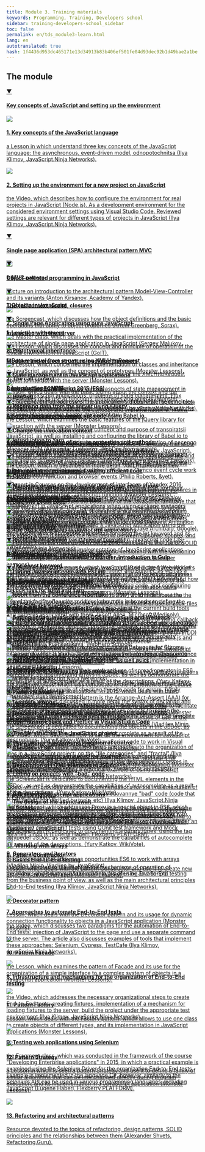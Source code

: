 ```yaml
---
title: Module 3. Training materials
keywords: Programming, Training, Developers school
sidebar: training-developers-school_sidebar
toc: false
permalink: en/tds_module3-learn.html
lang: en
autotranslated: true
hash: 1f4436d953dc465171e13d34913b83b406ef501fe04d93dec92b1d49bae2a1be
---
```


## The module

<div class="panel-group">
<div class="panel panel-default">
<div class="panel-heading">
<a class="pull-right spoiler-push" data-toggle="collapse" href="#collapse0">&#9660;</a>
<h4 class="panel-title">
<a data-toggle="collapse" href="#collapse0">
Key concepts of JavaScript and setting up the environment</a>
</h4>
</div>
<div id="collapse0" class="panel-collapse collapse in">
<div class="panel-body">
<div class="row items">
<div class="col-sm-6 col-md-4 portfolio-item">
<a href="{{ 'https://www.youtube.com/watch?v=IJQVLg4heLA' | relative_url }}" class="portfolio-link" target="_blank">
<div class="img-wrapper">
<img src="{{ "/images/pages/trainings/developers-school/module3/javascript-key-concepts.jpg" | relative_url}}" class="products-img">
</div>
<h4><span class="item-head">1. Key concepts of the JavaScript language</span></h4>
<p>a Lesson in which understand three key concepts of the JavaScript language: the asynchronous, event-driven model, odnopotochnitsa (Ilya Klimov, JavaScript.Ninja Networks).</p>
</a>
</div>
<div class="col-sm-6 col-md-4 portfolio-item">
<a href="{{ 'https://www.youtube.com/watch?v=RW5JjiFg2uw' | relative_url }}" class="portfolio-link" target="_blank">
<div class="img-wrapper">
<img src="{{ "/images/pages/trainings/developers-school/module3/development-environment-setup.jpg" | relative_url}}" class="products-img">
</div>
<h4><span class="item-head">2. Setting up the environment for a new project on JavaScript</span></h4>
<p>the Video, which describes how to configure the environment for real projects in JavaScript (Node.js). As a development environment for the considered environment settings using Visual Studio Code. Reviewed settings are relevant for different types of projects in JavaScript (Ilya Klimov, JavaScript.Ninja Networks).</p>
</a>
</div>
</div>
</div>
</div>
</div>
</div>

<div class="panel-group">
<div class="panel panel-default">
<div class="panel-heading">
<a class="pull-right spoiler-push-collapsed" data-toggle="collapse" href="#collapse1" aria-expanded="false">&#9660;</a>
<h4 class="panel-title">
<a data-toggle="collapse" href="#collapse1">
Single page application (SPA) architectural pattern MVC</a>
</h4>
</div>
<div id="collapse1" class="panel-collapse collapse" aria-expanded="false" style="height: 0px;">
<div class="panel-body">
<div class="row items">
<div class="col-sm-6 col-md-4 portfolio-item">
<a href="{{ 'https://www.youtube.com/watch?v=0atzyTy64g4' | relative_url }}" class="portfolio-link" target="_blank">
<div class="img-wrapper">
<img src="{{ "/images/pages/trainings/developers-school/module3/mvc.jpg" | relative_url}}" class="products-img">
</div>
<h4><span class="item-head">1. MVC pattern</span></h4>
<p>Lecture on introduction to the architectural pattern Model-View-Controller and its variants (Anton Kirsanov, Academy of Yandex).</p>
</a>
</div>
<div class="col-sm-6 col-md-4 portfolio-item">
<a href="{{ 'https://www.youtube.com/watch?v=cz4rMkmj4kQ' | relative_url }}" class="portfolio-link" target="_blank">
<div class="img-wrapper">
<img src="{{ "/images/pages/trainings/developers-school/module3/spa-javascript.jpg" | relative_url}}" class="products-img">
</div>
<h4><span class="item-head">2. Single Page Application using pure JavaScript</span></h4>
<p>the Master class, which deals with the practical implementation of the architecture of single page application in JavaScript (Sergey Malukov, Avito).</p>
</a>
</div>
<div class="col-sm-6 col-md-4 portfolio-item">
<a href="{{ 'https://www.youtube.com/playlist?list=PLvTBThJr861wYlwBaaMy3tZUWpUvtJ9xE' | relative_url }}" class="portfolio-link" target="_blank">
<div class="img-wrapper">
<img src="{{ "/images/pages/trainings/developers-school/module3/state-in-javascript-applications.jpg" | relative_url}}" class="products-img">
</div>
<h4><span class="item-head">3. State management in JavaScript applications</span></h4>
<p>a Series of videos that discuss various aspects of state management in modern JavaScript applications: problems of state management, Flux architecture, the correct use of the application's global state, specific tools for state management and so forth (Ilya Klimov, JavaScript.Ninja Networks).</p>
</a>
</div>
</div>
</div>
</div>
</div>
</div>

<div class="panel-group">
<div class="panel panel-default">
<div class="panel-heading">
<a class="pull-right spoiler-push-collapsed" data-toggle="collapse" href="#collapse2" aria-expanded="false">&#9660;</a>
<h4 class="panel-title">
<a data-toggle="collapse" href="#collapse2">
Object-oriented programming in JavaScript</a>
</h4>
</div>
<div id="collapse2" class="panel-collapse collapse" aria-expanded="false" style="height: 0px;">
<div class="panel-body">
<div class="row items">
<div class="col-sm-6 col-md-4 portfolio-item">
<a href="{{ 'https://www.youtube.com/watch?v=J1aIrZFnGig' | relative_url }}" class="portfolio-link" target="_blank">
<div class="img-wrapper">
<img src="{{ "/images/pages/trainings/developers-school/module3/objects-in-javascript.jpg" | relative_url}}" class="products-img">
</div>
<h4><span class="item-head">1. Objects in JavaScript</span></h4>
<p>the Screencast, which discusses how the object definitions and the basic operations that apply to object properties (Artem Greenberg, Sorax).</p>
</a>
</div>
<div class="col-sm-6 col-md-4 portfolio-item">
<a href="{{ 'https://monsterlessons.com/project/lessons/prototipnoie-nasliedovaniie-v-javascript' | relative_url }}" class="portfolio-link" target="_blank">
<div class="img-wrapper">
<img src="{{ "/images/pages/trainings/developers-school/module3/prototype-inheritance.jpg" | relative_url}}" class="products-img">
</div>
<h4><span class="item-head">2. Prototypical inheritance</span></h4>
<p>the Lesson, which concerned the implementation of classes and inheritance in JavaScript, as well as the concept of prototypes (Monster Lessons).</p>
</a>
</div>
<div class="col-sm-6 col-md-4 portfolio-item">
<a href="{{ 'https://monsterlessons.com/project/lessons/primiesi-v-javascript-funktsiia-extend' | relative_url }}" class="portfolio-link" target="_blank">
<div class="img-wrapper">
<img src="{{ "/images/pages/trainings/developers-school/module3/mixins.jpg" | relative_url}}" class="products-img">
</div>
<h4><span class="item-head">3. Hagfish</span></h4>
<p>this Lesson, which addresses the concept and implementation of mixins (mixins) JavaScript (Monster Lessons).</p>
</a>
</div>
</div>
<div class="row items">
<div class="col-sm-6 col-md-4 portfolio-item">
<a href="{{ 'https://monsterlessons.com/project/lessons/module-pattiern-v-javascript' | relative_url }}" class="portfolio-link" target="_blank">
<div class="img-wrapper">
<img src="{{ "/images/pages/trainings/developers-school/module3/private-members.jpg" | relative_url}}" class="products-img">
</div>
<h4><span class="item-head">4. The implementation of private properties and methods</span></h4>
<p>the Lesson, which concerned the implementation of private properties and methods in JavaScript using design pattern "Module" (Monster Lessons).</p>
</a>
</div>
<div class="col-sm-6 col-md-4 portfolio-item">
<a href="{{ 'https://www.youtube.com/watch?v=cS6nTVNzOPw' | relative_url }}" class="portfolio-link" target="_blank">
<div class="img-wrapper">
<img src="{{ "/images/pages/trainings/developers-school/module3/descriptors-getters-setters.jpg" | relative_url}}" class="products-img">
</div>
<h4><span class="item-head">5. Descriptors, getters and setters properties</span></h4>
<p>the Lesson, which discusses the possibility of the JavaScript language that allow you to perform a "thin" behaviors properties: the ability to modify, delete, control the visibility in a loop and assign the property functions to get and set znaczny (Vladilen Minin, Vladilen by JavaScript).</p>
</a>
</div>
</div>
</div>
</div>
</div>
</div>

<div class="panel-group">
<div class="panel panel-default">
<div class="panel-heading">
<a class="pull-right spoiler-push-collapsed" data-toggle="collapse" href="#collapse3" aria-expanded="false">&#9660;</a>
<h4 class="panel-title">
<a data-toggle="collapse" href="#collapse3">
The call context, scope, closures</a>
</h4>
</div>
<div id="collapse3" class="panel-collapse collapse" aria-expanded="false" style="height: 0px;">
<div class="panel-body">
<div class="row items">
<div class="col-sm-6 col-md-4 portfolio-item">
<a href="{{ 'https://www.youtube.com/watch?v=GkmoRy0Kv14' | relative_url }}" class="portfolio-link" target="_blank">
<div class="img-wrapper">
<img src="{{ "/images/pages/trainings/developers-school/module3/lexical-environment.jpg" | relative_url}}" class="products-img">
</div>
<h4><span class="item-head">1. Lexical environment</span></h4>
<p>the Lesson, which discusses the concept and principle of operation of the lexical environment in JavaScript (GoIT).</p>
</a>
</div>
<div class="col-sm-6 col-md-4 portfolio-item">
<a href="{{ 'https://monsterlessons.com/project/lessons/this-v-javascript' | relative_url }}" class="portfolio-link" target="_blank">
<div class="img-wrapper">
<img src="{{ "/images/pages/trainings/developers-school/module3/this-context.jpg" | relative_url}}" class="products-img">
</div>
<h4><span class="item-head">2. The call context</span></h4>
<p>Lesson, which deals with the basic sitting about the context and the specificities of its use in functions, prototypes and objects (Monster Lessons).</p>
</a>
</div>
<div class="col-sm-6 col-md-4 portfolio-item">
<a href="{{ 'https://www.youtube.com/watch?v=UGapN-hrekw' | relative_url }}" class="portfolio-link" target="_blank">
<div class="img-wrapper">
<img src="{{ "/images/pages/trainings/developers-school/module3/changing-context.jpg" | relative_url}}" class="products-img">
</div>
<h4><span class="item-head">3. Change the invocation context</span></h4>
<p>a Lesson in more detail the functions of the JavaScript language that allow you to change the calling context (Vladilen Minin, Vladilen by JavaScript).</p>
</a>
</div>
</div>
<div class="row items">
<div class="col-sm-6 col-md-4 portfolio-item">
<a href="{{ 'https://monsterlessons.com/project/lessons/zamykaniya-v-javascript' | relative_url }}" class="portfolio-link" target="_blank">
<div class="img-wrapper">
<img src="{{ "/images/pages/trainings/developers-school/module3/closures.jpg" | relative_url}}" class="products-img">
</div>
<h4><span class="item-head">4. Circuit</span></h4>
<p>the Lesson, which discusses the concept and the mechanism of closures in JavaScript (Monster Lessons).</p>
</a>
</div>
<div class="col-sm-6 col-md-4 portfolio-item">
<a href="{{ 'https://www.youtube.com/watch?v=QsWnRj_EXMg' | relative_url }}" class="portfolio-link" target="_blank">
<div class="img-wrapper">
<img src="{{ "/images/pages/trainings/developers-school/module3/closures-and-scopes.jpg" | relative_url}}" class="products-img">
</div>
<h4><span class="item-head">5. Circuit and scope</span></h4>
<p>the Video, which discusses the relationship between closures, scopes, and data transmission by value and by reference in JavaScript (Ilya Klimov, JavaScript.Ninja Networks).</p>
</a>
</div>
</div>
</div>
</div>
</div>
</div>

<div class="panel-group">
<div class="panel panel-default">
<div class="panel-heading">
<a class="pull-right spoiler-push-collapsed" data-toggle="collapse" href="#collapse4" aria-expanded="false">&#9660;</a>
<h4 class="panel-title">
<a data-toggle="collapse" href="#collapse4">
Interaction with the server</a>
</h4>
</div>
<div id="collapse4" class="panel-collapse collapse" aria-expanded="false" style="height: 0px;">
<div class="panel-body">
<div class="row items">
<div class="col-sm-6 col-md-4 portfolio-item">
<a href="{{ 'https://monsterlessons.com/project/lessons/poluchaem-dannye-v-javascript-s-pomoshyu-xmlhttprequest' | relative_url }}" class="portfolio-link" target="_blank">
<div class="img-wrapper">
<img src="{{ "/images/pages/trainings/developers-school/module3/xml-http-request.jpg" | relative_url}}" class="products-img">
</div>
<h4><span class="item-head">1. Data retrieval from server using XMLHttpRequest</span></h4>
<p>the Lesson, which examines the basic features of the XMLHttpRequest object to interact with the server (Monster Lessons).</p>
</a>
</div>
<div class="col-sm-6 col-md-4 portfolio-item">
<a href="{{ 'https://monsterlessons.com/project/lessons/poluchenie-dannyh-ot-servera-v-jquery' | relative_url }}" class="portfolio-link" target="_blank">
<div class="img-wrapper">
<img src="{{ "/images/pages/trainings/developers-school/module3/jquery-ajax.jpg" | relative_url}}" class="products-img">
</div>
<h4><span class="item-head">2. Receiving data from the server using jQuery</span></h4>
<p>the Lesson, which examines the basic features of the jQuery library for interaction with the server (Monster Lessons).</p>
</a>
</div>
<div class="col-sm-6 col-md-4 portfolio-item">
<a href="{{ 'https://monsterlessons.com/project/lessons/poluchenie-dannyh-ot-servera-s-pomoshyu-fetch' | relative_url }}" class="portfolio-link" target="_blank">
<div class="img-wrapper">
<img src="{{ "/images/pages/trainings/developers-school/module3/fetch.jpg" | relative_url}}" class="products-img">
</div>
<h4><span class="item-head">3. Receiving data from the server using the method fetch</span></h4>
<p>the Lesson, which is described in more detail "XMLHttpRequest new generation" fetch (Monster Lessons).</p>
</a>
</div>
</div>
<div class="row items">
<div class="col-sm-6 col-md-4 portfolio-item">
<a href="{{ 'https://www.youtube.com/watch?v=QBv4EbpA1LA' | relative_url }}" class="portfolio-link" target="_blank">
<div class="img-wrapper">
<img src="{{ "/images/pages/trainings/developers-school/module3/crossdomain-requests.jpg" | relative_url}}" class="products-img">
</div>
<h4><span class="item-head">4. Crossdomain requests</span></h4>
<p>a Lesson in which the principles of creating and executing crossdomain queries, as well as mechanisms such as CORS, SDOP and others (Ilya Klimov, JavaScript.Ninja Networks).</p>
</a>
</div>
</div>
</div>
</div>
</div>
</div>

<div class="panel-group">
<div class="panel panel-default">
<div class="panel-heading">
<a class="pull-right spoiler-push-collapsed" data-toggle="collapse" href="#collapse5" aria-expanded="false">&#9660;</a>
<h4 class="panel-title">
<a data-toggle="collapse" href="#collapse5">
Modules and project structure, package managers</a>
</h4>
</div>
<div id="collapse5" class="panel-collapse collapse" aria-expanded="false" style="height: 0px;">
<div class="panel-body">
<div class="row items">
<div class="col-sm-6 col-md-4 portfolio-item">
<a href="{{ 'https://www.youtube.com/watch?v=fhwtUW9dXrA' | relative_url }}" class="portfolio-link" target="_blank">
<div class="img-wrapper">
<img src="{{ "/images/pages/trainings/developers-school/module3/npm.jpg" | relative_url}}" class="products-img">
</div>
<h4><span class="item-head">1. Introduction to NPM</span></h4>
<p>the Screencast that addresses the appointment of the NPM, the principles of operation and basic commands that you can use when working with the package Manager (Ilya Kantor JavaScript.ru).</p>
</a>
</div>
<div class="col-sm-6 col-md-4 portfolio-item">
<a href="{{ 'https://monsterlessons.com/project/lessons/yarn-paketnyj-menedzher-ot-facebook' | relative_url }}" class="portfolio-link" target="_blank">
<div class="img-wrapper">
<img src="{{ "/images/pages/trainings/developers-school/module3/yarn.jpg" | relative_url}}" class="products-img">
</div>
<h4><span class="item-head">2. Introduction to Yarn</span></h4>
<p>the Lesson, which examines the basic features of the package Manager Yarn and its difference from penegra of NPM packages (Monster Lessons).</p>
</a>
</div>
<div class="col-sm-6 col-md-4 portfolio-item">
<a href="{{ 'https://monsterlessons.com/project/lessons/zachem-nuzhen-packagejson' | relative_url }}" class="portfolio-link" target="_blank">
<div class="img-wrapper">
<img src="{{ "/images/pages/trainings/developers-school/module3/npm-dependencies.jpg" | relative_url}}" class="products-img">
</div>
<h4><span class="item-head">3. Managing dependencies in your JavaScript applications</span></h4>
<p>a Lesson in which more again deals with the principle of dependency management in JavaScript applications when using package managers NPM or Yarn (Monster Lessons).</p>
</a>
</div>
</div>
<div class="row items">
<div class="col-sm-6 col-md-4 portfolio-item">
<a href="{{ 'https://monsterlessons.com/project/lessons/razbiraemsya-s-versiyami-paketov-v-node' | relative_url }}" class="portfolio-link" target="_blank">
<div class="img-wrapper">
<img src="{{ "/images/pages/trainings/developers-school/module3/semver.jpg" | relative_url}}" class="products-img">
</div>
<h4><span class="item-head">4. Semantic versioning</span></h4>
<p>a Lesson in which the principles of semantic versioning with the versioning of libraries and programs in the context of npm packages (Monster Lessons).</p>
</a>
</div>
<div class="col-sm-6 col-md-4 portfolio-item">
<a href="{{ 'https://monsterlessons.com/project/lessons/razbiraemsya-s-lock-fajlami-v-npm' | relative_url }}" class="portfolio-link" target="_blank">
<div class="img-wrapper">
<img src="{{ "/images/pages/trainings/developers-school/module3/lock-files.jpg" | relative_url}}" class="products-img">
</div>
<h4><span class="item-head">5. Lock files for NPM and Yarn</span></h4>
<p>this Lesson, which addresses the purpose and principle of use of Lock-files in batch managers NPM and Yarn (Monster Lessons).</p>
</a>
</div>
<div class="col-sm-6 col-md-4 portfolio-item">
<a href="{{ 'https://www.youtube.com/watch?v=FdrA7DP5Ojs' | relative_url }}" class="portfolio-link" target="_blank">
<div class="img-wrapper">
<img src="{{ "/images/pages/trainings/developers-school/module3/javascript-modules.jpg" | relative_url}}" class="products-img">
</div>
<h4><span class="item-head">6. Modules in JavaScript</span></h4>
<p>the Video, which focuses on the development of modularity in JavaScript template Module, and formats AMD, CommonJS, UMD, ES6-module (Ekaterina Nazarova, .the getInstance).</p>
</a>
</div>
</div>
<div class="row items">
<div class="col-sm-6 col-md-4 portfolio-item">
<a href="{{ 'https://monsterlessons.com/project/lessons/es6-moduli' | relative_url }}" class="portfolio-link" target="_blank">
<div class="img-wrapper">
<img src="{{ "/images/pages/trainings/developers-school/module3/es6-modules.jpg" | relative_url}}" class="products-img">
</div>
<h4><span class="item-head">7. ES6-module</span></h4>
<p>the Lesson, which is discussed in more detail the syntax of declaring and using ES6 modules (Monster Lessons).</p>
</a>
</div>
<div class="col-sm-6 col-md-4 portfolio-item">
<a href="{{ 'https://www.youtube.com/watch?v=Sp8V-5k2ZaM' | relative_url }}" class="portfolio-link" target="_blank">
<div class="img-wrapper">
<img src="{{ "/images/pages/trainings/developers-school/module3/javascript-projects-structure.jpg" | relative_url}}" class="products-img">
</div>
<h4><span class="item-head">8. The file structure in a JavaScript project</span></h4>
<p>this Lesson, which addresses two basic approaches to the organization of files in a JavaScript project: on the "file categories" and "fractal" (Ilya Klimov, JavaScript.Ninja Networks).</p>
</a>
</div>
</div>
</div>
</div>
</div>
</div>

<div class="panel-group">
<div class="panel panel-default">
<div class="panel-heading">
<a class="pull-right spoiler-push-collapsed" data-toggle="collapse" href="#collapse6" aria-expanded="false">&#9660;</a>
<h4 class="panel-title">
<a data-toggle="collapse" href="#collapse6">
Opportunities ECMAScript 2015 (ES6)</a>
</h4>
</div>
<div id="collapse6" class="panel-collapse collapse" aria-expanded="false" style="height: 0px;">
<div class="panel-body">
<div class="row items">
<div class="col-sm-6 col-md-4 portfolio-item">
<a href="{{ 'https://www.youtube.com/watch?v=SIYuqToiMLY' | relative_url }}" class="portfolio-link" target="_blank">
<div class="img-wrapper">
<img src="{{ "/images/pages/trainings/developers-school/module3/babel-io.jpg" | relative_url}}" class="products-img">
</div>
<h4><span class="item-head">1. Setting transpiratsii JavaScript code using Babel.io</span></h4>
<p>the Screencast that addresses the concept and purpose of transpiratsii JavaScript, as well as installing and configuring the library of Babel.io to work in the project. In addition, once the principles of operation of pacengo Manager NPM (Alexander Lushenko, WebDev from scratch).</p>
</a>
</div>
<div class="col-sm-6 col-md-4 portfolio-item">
<a href="{{ 'https://monsterlessons.com/project/lessons/es6-strelochnye-funkcii' | relative_url }}" class="portfolio-link" target="_blank">
<div class="img-wrapper">
<img src="{{ "/images/pages/trainings/developers-school/module3/arrow-functions.jpg" | relative_url}}" class="products-img">
</div>
<h4><span class="item-head">2. Arrow functions</span></h4>
<p>the Lesson, which examines the syntax arrow functions ES6, and their differences from "normal" JavaScript function (Monster Lessons).</p>
</a>
</div>
<div class="col-sm-6 col-md-4 portfolio-item">
<a href="{{ 'https://monsterlessons.com/project/lessons/es6-let' | relative_url }}" class="portfolio-link" target="_blank">
<div class="img-wrapper">
<img src="{{ "/images/pages/trainings/developers-school/module3/let.jpg" | relative_url}}" class="products-img">
</div>
<h4><span class="item-head">3. The let keyword</span></h4>
<p>this Lesson, which addresses the syntax for using the let keyword and its difference from a similar var (Monster Lessons).</p>
</a>
</div>
</div>
<div class="row items">
<div class="col-sm-6 col-md-4 portfolio-item">
<a href="{{ 'https://monsterlessons.com/project/lessons/es6-const' | relative_url }}" class="portfolio-link" target="_blank">
<div class="img-wrapper">
<img src="{{ "/images/pages/trainings/developers-school/module3/const.jpg" | relative_url}}" class="products-img">
</div>
<h4><span class="item-head">4. The const keyword</span></h4>
<p>the Lesson, which examines the syntax of using the const keyword and how it differs from the similar var (Monster Lessons).</p>
</a>
</div>
<div class="col-sm-6 col-md-4 portfolio-item">
<a href="{{ 'https://monsterlessons.com/project/lessons/es6-destrukturizaciya' | relative_url }}" class="portfolio-link" target="_blank">
<div class="img-wrapper">
<img src="{{ "/images/pages/trainings/developers-school/module3/destructuring.jpg" | relative_url}}" class="products-img">
</div>
<h4><span class="item-head">5. The destructurization</span></h4>
<p>the Lesson, which discusses the concept and syntax in ES6 deconstruction and its use to create more concise code (Monster Lessons).</p>
</a>
</div>
<div class="col-sm-6 col-md-4 portfolio-item">
<a href="{{ 'https://monsterlessons.com/project/lessons/es6-spread' | relative_url }}" class="portfolio-link" target="_blank">
<div class="img-wrapper">
<img src="{{ "/images/pages/trainings/developers-school/module3/spread-operator.jpg" | relative_url}}" class="products-img">
</div>
<h4><span class="item-head">6. The spread operator</span></h4>
<p>the Lesson, which examines the syntax and use of spread operator in ES6 (Monster Lessons).</p>
</a>
</div>
</div>
<div class="row items">
<div class="col-sm-6 col-md-4 portfolio-item">
<a href="{{ 'https://monsterlessons.com/project/lessons/es6-stroki' | relative_url }}" class="portfolio-link" target="_blank">
<div class="img-wrapper">
<img src="{{ "/images/pages/trainings/developers-school/module3/string-tempates.jpg" | relative_url}}" class="products-img">
</div>
<h4><span class="item-head">7. Template strings</span></h4>
<p>the Lesson, which examines the syntax and benefits of using ES6 template strings (Monster Lessons).</p>
</a>
</div>
<div class="col-sm-6 col-md-4 portfolio-item">
<a href="{{ 'https://www.youtube.com/watch?v=cS6nTVNzOPw' | relative_url }}" class="portfolio-link" target="_blank">
<div class="img-wrapper">
<img src="{{ "/images/pages/trainings/developers-school/module3/es6-classes.jpg" | relative_url}}" class="products-img">
</div>
<h4><span class="item-head">8. Classes in ES6</span></h4>
<p>the Screencast, which covers the syntax of the description of classes in ES6, and their capabilities (Vladilen Minin, Vladilen by JavaScript).</p>
</a>
</div>
<div class="col-sm-6 col-md-4 portfolio-item">
<a href="{{ 'https://www.youtube.com/watch?v=np08WdS9OXg' | relative_url }}" class="portfolio-link" target="_blank">
<div class="img-wrapper">
<img src="{{ "/images/pages/trainings/developers-school/module3/proxy.jpg" | relative_url}}" class="products-img">
</div>
<h4><span class="item-head">9. A Proxy object</span></h4>
<p>the Screencast, which addresses Proxy is a special object in ES6, which pozvolaet to intercept references to another object and, if necessary, to modify them (Vladilen Minin, Vladilen by JavaScript).</p>
</a>
</div>
</div>
<div class="row items">
<div class="col-sm-6 col-md-4 portfolio-item">
<a href="{{ 'https://www.youtube.com/watch?v=nEabP9CYCAQ' | relative_url }}" class="portfolio-link" target="_blank">
<div class="img-wrapper">
<img src="{{ "/images/pages/trainings/developers-school/module3/arrays-es6.jpg" | relative_url}}" class="products-img">
</div>
<h4><span class="item-head">10. Working with arrays</span></h4>
<p>the Screencast that addresses opportunities ES6 to work with arrays (Vladilen Minin, Vladilen by JavaScript).</p>
</a>
</div>
</div>
</div>
</div>
</div>
</div>

<div class="panel-group">
<div class="panel panel-default">
<div class="panel-heading">
<a class="pull-right spoiler-push-collapsed" data-toggle="collapse" href="#collapse7" aria-expanded="false">&#9660;</a>
<h4 class="panel-title">
<a data-toggle="collapse" href="#collapse7">
Asynchronous programming</a>
</h4>
</div>
<div id="collapse7" class="panel-collapse collapse" aria-expanded="false" style="height: 0px;">
<div class="panel-body">
<div class="row items">
<div class="col-sm-6 col-md-4 portfolio-item">
<a href="{{ 'https://www.youtube.com/watch?v=8cV4ZvHXQL4' | relative_url }}" class="portfolio-link" target="_blank">
<div class="img-wrapper">
<img src="{{ "/images/pages/trainings/developers-school/module3/event-loop-model.jpg" | relative_url}}" class="products-img">
</div>
<h4><span class="item-head">1. Model Event Loop</span></h4>
<p>the report of the conference JSConf EU 2014, which is considered the model of an event cycle: addresses concepts such as the call stack, the queue and the event loop and explains how to use Camco event cycle work the setTimeout function and browser events (Philip Roberts, &yet).</p>
</a>
</div>
<div class="col-sm-6 col-md-4 portfolio-item">
<a href="{{ 'https://www.youtube.com/watch?v=j4_9BZezSUA' | relative_url }}" class="portfolio-link" target="_blank">
<div class="img-wrapper">
<img src="{{ "/images/pages/trainings/developers-school/module3/diving-into-event-loop.jpg" | relative_url}}" class="products-img">
</div>
<h4><span class="item-head">2. Dive into Event Loop</span></h4>
<p>the report of the conference JSConf.Asia 2018, which rakryvaetsya the internal structure of event loop: queue the render loop (Request Animation Frame, Style Calculation, Layout, Paint), microtask (Jake Archibald, Google).</p>
</a>
</div>
<div class="col-sm-6 col-md-4 portfolio-item">
<a href="{{ 'https://www.youtube.com/watch?v=ctKmHO2yARY' | relative_url }}" class="portfolio-link" target="_blank">
<div class="img-wrapper">
<img src="{{ "/images/pages/trainings/developers-school/module3/web-workers.jpg" | relative_url}}" class="products-img">
</div>
<h4><span class="item-head">3. Web Workers</span></h4>
<p>the report of the conference fwdays JavaScript'18 dedicated Web Workers - HTML5 special API that allows you to create multithreaded applications with JavaScript (Sergey Melashich, Agilie).</p>
</a>
</div>
</div>
<div class="row items">
<div class="col-sm-6 col-md-4 portfolio-item">
<a href="{{ 'https://www.youtube.com/watch?v=Rs-yvEKIRiQ' | relative_url }}" class="portfolio-link" target="_blank">
<div class="img-wrapper">
<img src="{{ "/images/pages/trainings/developers-school/module3/callbacks.jpg" | relative_url}}" class="products-img">
</div>
<h4><span class="item-head">4. The Callback function</span></h4>
<p>the Screencast, which addresses the purpose and method of using callback functions in JavaScript, and the concept of Callback Hell and ways to solve this problem (Eugene Kalyuzhny, JSExpert).</p>
</a>
</div>
<div class="col-sm-6 col-md-4 portfolio-item">
<a href="{{ 'https://www.youtube.com/watch?v=SI-pcE-6f3M' | relative_url }}" class="portfolio-link" target="_blank">
<div class="img-wrapper">
<img src="{{ "/images/pages/trainings/developers-school/module3/callback-examples.jpg" | relative_url}}" class="products-img">
</div>
<h4><span class="item-head">5. Callback function on a practical example</span></h4>
<p>Screencast which describes a practical example of using Callback functions (Ilya Klimov, JavaScript.Ninja Networks).</p>
</a>
</div>
<div class="col-sm-6 col-md-4 portfolio-item">
<a href="{{ 'https://www.youtube.com/watch?v=1idOY3C1gYU' | relative_url }}" class="portfolio-link" target="_blank">
<div class="img-wrapper">
<img src="{{ "/images/pages/trainings/developers-school/module3/javascript-promises.jpg" | relative_url}}" class="products-img">
</div>
<h4><span class="item-head">6. JavaScript Promises</span></h4>
<p>the Screencast, which addresses the purpose and method of use of the Promise object, which appeared in the specification, ES6 (Vladilen Minin, Vladilen by JavaScript).</p>
</a>
</div>
</div>
<div class="row items">
<div class="col-sm-6 col-md-4 portfolio-item">
<a href="{{ 'https://www.youtube.com/watch?v=Wgzq6use59A' | relative_url }}" class="portfolio-link" target="_blank">
<div class="img-wrapper">
<img src="{{ "/images/pages/trainings/developers-school/module3/javascript-promises-example.jpg" | relative_url}}" class="products-img">
</div>
<h4><span class="item-head">7. JavaScript Promises in a practical example</span></h4>
<p>Screencast which describes a practical example of using JavaScript Promises (Ilya Klimov, JavaScript.Ninja Networks).</p>
</a>
</div>
<div class="col-sm-6 col-md-4 portfolio-item">
<a href="{{ 'https://www.youtube.com/watch?v=SHiUyM_fFME' | relative_url }}" class="portfolio-link" target="_blank">
<div class="img-wrapper">
<img src="{{ "/images/pages/trainings/developers-school/module3/async-await.jpg" | relative_url}}" class="products-img">
</div>
<h4><span class="item-head">8. The design of the async/await</span></h4>
<p>the Screencast, which considers the design of async/await in ES7 introduced to simplify working with JavaScript Promises (Vladilen Minin, Vladilen by JavaScript).</p>
</a>
</div>
<div class="col-sm-6 col-md-4 portfolio-item">
<a href="{{ 'https://www.youtube.com/watch?v=7wtbNNiOh30' | relative_url }}" class="portfolio-link" target="_blank">
<div class="img-wrapper">
<img src="{{ "/images/pages/trainings/developers-school/module3/generators-and-iterators.jpg" | relative_url}}" class="products-img">
</div>
<h4><span class="item-head">9. Generators and iterators</span></h4>
<p>the class devoted to the study of the mechanisms of operation of generators and iterators (Vladilen Minin, Vladilen by JavaScript).</p>
</a>
</div>
</div>
</div>
</div>
</div>
</div>

<div class="panel-group">
<div class="panel panel-default">
<div class="panel-heading">
<a class="pull-right spoiler-push-collapsed" data-toggle="collapse" href="#collapse8" aria-expanded="false">&#9660;</a>
<h4 class="panel-title">
<a data-toggle="collapse" href="#collapse8">
Architectural patterns (design patterns)</a>
</h4>
</div>
<div id="collapse8" class="panel-collapse collapse" aria-expanded="false" style="height: 0px;">
<div class="panel-body">
<div class="row items">
<div class="col-sm-6 col-md-4 portfolio-item">
<a href="{{ 'https://www.youtube.com/watch?v=A__0VgwlBR0' | relative_url }}" class="portfolio-link" target="_blank">
<div class="img-wrapper">
<img src="{{ "/images/pages/trainings/developers-school/module3/effective-code-principles.jpg" | relative_url}}" class="products-img">
</div>
<h4><span class="item-head">1. Principles and techniques of writing efficient code</span></h4>
<p>a Report in Courses on the development of interfaces of Yandex 2016, which rassmatrivajut SOLID principles and some design patterns for example, add functionality to an existing service (Alexander Zavyalov, Yandex).</p>
</a>
</div>
<div class="col-sm-6 col-md-4 portfolio-item">
<a href="{{ 'https://www.youtube.com/watch?v=wi3wPzReKZQ' | relative_url }}" class="portfolio-link" target="_blank">
<div class="img-wrapper">
<img src="{{ "/images/pages/trainings/developers-school/module3/solid-principles-in-javascript.jpg" | relative_url}}" class="products-img">
</div>
<h4><span class="item-head">2. The SOLID principles to JavaScript applications</span></h4>
<p>the Report from the meet up MoscowJS 2016 dedicated to the use of SOLID principles in the design and implementation of JavaScript applications (Alexey Okhrimenko, IPONWEB).</p>
</a>
</div>
<div class="col-sm-6 col-md-4 portfolio-item">
<a href="{{ 'https://www.youtube.com/watch?v=GjtfXIaQq7g' | relative_url }}" class="portfolio-link" target="_blank">
<div class="img-wrapper">
<img src="{{ "/images/pages/trainings/developers-school/module3/javascript-patterns.jpg" | relative_url}}" class="products-img">
</div>
<h4><span class="item-head">3. JavaScript-patterns</span></h4>
<p>a Report from the conference NDC London 2017, which tells about the organization of code using modules, about the pros and cons of new language constructs in JavaScript, and also about the current build tools and patterns associated with them. (Scott Allen, Microsoft/Medisolv).</p>
</a>
</div>
</div>
<div class="row items">
<div class="col-sm-6 col-md-4 portfolio-item">
<a href="{{ 'https://monsterlessons.com/project/lessons/singleton-pattiern-v-javascript' | relative_url }}" class="portfolio-link" target="_blank">
<div class="img-wrapper">
<img src="{{ "/images/pages/trainings/developers-school/module3/singleton-pattern.jpg" | relative_url}}" class="products-img">
</div>
<h4><span class="item-head">4. Singleton pattern</span></h4>
<p>a Lesson in which is seen a Singleton pattern that ensures a single instance of the object and makes it a global hotspot, as well as its implementation in JavaScript (Monster Lessons).</p>
</a>
</div>
<div class="col-sm-6 col-md-4 portfolio-item">
<a href="{{ 'https://monsterlessons.com/project/lessons/module-pattiern-v-javascript' | relative_url }}" class="portfolio-link" target="_blank">
<div class="img-wrapper">
<img src="{{ "/images/pages/trainings/developers-school/module3/module-pattern.jpg" | relative_url}}" class="products-img">
</div>
<h4><span class="item-head">5. Pattern Module</span></h4>
<p>Lesson, which deals with the Module pattern and its use for the organization of the modular structure of JavaScript applications (Monster Lessons).</p>
</a>
</div>
<div class="col-sm-6 col-md-4 portfolio-item">
<a href="{{ 'https://monsterlessons.com/project/lessons/publishsubscribe-v-javascript' | relative_url }}" class="portfolio-link" target="_blank">
<div class="img-wrapper">
<img src="{{ "/images/pages/trainings/developers-school/module3/publish-subscribe-pattern.jpg" | relative_url}}" class="products-img">
</div>
<h4><span class="item-head">6. The pattern "Publish/Subscribe" </span></h4>
<p>Lesson, which deals with pattern "Publish/Subscribe" and use it for organization weak connectivity JavaScript object-the application (Monster Lessons).</p>
</a>
</div>
</div>
<div class="row items">
<div class="col-sm-6 col-md-4 portfolio-item">
<a href="{{ 'https://monsterlessons.com/project/lessons/observer-pattern-v-javascript' | relative_url }}" class="portfolio-link" target="_blank">
<div class="img-wrapper">
<img src="{{ "/images/pages/trainings/developers-school/module3/observer-pattern.jpg" | relative_url}}" class="products-img">
</div>
<h4><span class="item-head">7. Pattern Observer</span></h4>
<p>Lesson, which deals with the Observer pattern and use it for organizing subscription mechanism that allows one object to monitor and respond to events occurring in other objects a JavaScript application (Monster Lessons).</p>
</a>
</div>
<div class="col-sm-6 col-md-4 portfolio-item">
<a href="{{ 'https://monsterlessons.com/project/lessons/constructor-pattern-v-javascript' | relative_url }}" class="portfolio-link" target="_blank">
<div class="img-wrapper">
<img src="{{ "/images/pages/trainings/developers-school/module3/constructor-pattern.jpg" | relative_url}}" class="products-img">
</div>
<h4><span class="item-head">8. Pattern Constructor</span></h4>
<p>Lesson, which deals with the pattern Constructor and use it to create new objects in JavaScript apps (Monster Lessons).</p>
</a>
</div>
<div class="col-sm-6 col-md-4 portfolio-item">
<a href="{{ 'https://monsterlessons.com/project/lessons/decorator-pattern-v-javascript' | relative_url }}" class="portfolio-link" target="_blank">
<div class="img-wrapper">
<img src="{{ "/images/pages/trainings/developers-school/module3/decorator-pattern.jpg" | relative_url}}" class="products-img">
</div>
<h4><span class="item-head">9. Decorator pattern</span></h4>
<p>Lesson, which deals with the Decorator pattern and its usage for dynamic connection functionality to objects in a JavaScript application (Monster Lessons).</p>
</a>
</div>
</div>
<div class="row items">
<div class="col-sm-6 col-md-4 portfolio-item">
<a href="{{ 'https://monsterlessons.com/project/lessons/facade-pattern-v-javascript' | relative_url }}" class="portfolio-link" target="_blank">
<div class="img-wrapper">
<img src="{{ "/images/pages/trainings/developers-school/module3/facade-pattern.jpg" | relative_url}}" class="products-img">
</div>
<h4><span class="item-head">10. Pattern Facade</span></h4>
<p>the Lesson, which examines the pattern of Facade and its use for the organization of a simple interface to a complex system of objects in a JavaScript application (Monster Lessons).</p>
</a>
</div>
<div class="col-sm-6 col-md-4 portfolio-item">
<a href="{{ 'https://monsterlessons.com/project/lessons/factory-pattern-v-javascript' | relative_url }}" class="portfolio-link" target="_blank">
<div class="img-wrapper">
<img src="{{ "/images/pages/trainings/developers-school/module3/factory-pattern.jpg" | relative_url}}" class="products-img">
</div>
<h4><span class="item-head">11. Pattern Factory</span></h4>
<p>Lesson, which deals with the Factory pattern, which allows to use one class to create objects of different types, and its implementation in JavaScript applications (Monster Lessons).</p>
</a>
</div>
<div class="col-sm-6 col-md-4 portfolio-item">
<a href="{{ 'https://monsterlessons.com/project/lessons/strategy-pattern-v-javascript' | relative_url }}" class="portfolio-link" target="_blank">
<div class="img-wrapper">
<img src="{{ "/images/pages/trainings/developers-school/module3/strategy-pattern.jpg" | relative_url}}" class="products-img">
</div>
<h4><span class="item-head">12. Pattern Strategy </span></h4>
<p>a Lesson in which is seen a pattern Strategy and use it to define a family of similar algorithms that can be interchanged directly during program execution, and its implementation in a JavaScript application (Monster Lessons).</p>
</a>
</div>
</div>
<div class="row items">
<div class="col-sm-6 col-md-4 portfolio-item">
<a href="{{ 'https://refactoring.guru/ru' | relative_url }}" class="portfolio-link" target="_blank">
<div class="img-wrapper">
<img src="{{ "/images/pages/trainings/developers-school/module3/refactoring-and-design-patterns.jpg" | relative_url}}" class="products-img">
</div>
<h4><span class="item-head">13. Refactoring and architectural patterns</span></h4>
<p>Resource devoted to the topics of refactoring, design patterns, SOLID principles and the relationships between them (Alexander Shvets, Refactoring.Guru).</p>
</a>
</div>
</div>
</div>
</div>
</div>
</div>

<div class="panel-group">
<div class="panel panel-default">
<div class="panel-heading">
<a class="pull-right spoiler-push-collapsed" data-toggle="collapse" href="#collapse9" aria-expanded="false">&#9660;</a>
<h4 class="panel-title">
<a data-toggle="collapse" href="#collapse9">
Build automation application</a>
</h4>
</div>
<div id="collapse9" class="panel-collapse collapse" aria-expanded="false" style="height: 0px;">
<div class="panel-body">
<div class="row items">
<div class="col-sm-6 col-md-4 portfolio-item">
<a href="{{ 'https://www.youtube.com/watch?v=L8huwAwXTlM' | relative_url }}" class="portfolio-link" target="_blank">
<div class="img-wrapper">
<img src="{{ "/images/pages/trainings/developers-school/module3/frontend-build.jpg" | relative_url}}" class="products-img">
</div>
<h4><span class="item-head">1. Assembly of front end</span></h4>
<p>Lesson school developers hh.ru, dedicated to the organization of the Assembly of the frontend and the corresponding classes of instruments. Understands practical example build a JavaScript application using the library Webpack (Lev Achasov, hh.ru).</p>
</a>
</div>
<div class="col-sm-6 col-md-4 portfolio-item">
<a href="{{ 'https://www.youtube.com/watch?v=t7yYD3qVchw' | relative_url }}" class="portfolio-link" target="_blank">
<div class="img-wrapper">
<img src="{{ "/images/pages/trainings/developers-school/module3/taskrunner-bundler-gulp.jpg" | relative_url}}" class="products-img">
</div>
<h4><span class="item-head">2. The concept of Taskrunner and Bundler. Introduction to Gulp</span></h4>
<p>Video overview of the concepts of Taskrunner and Bundler, as well as a practical introduction to build JavaScript applications using the library gulp.js. (Vitaly Cherenkov, Just development).</p>
</a>
</div>
<div class="col-sm-6 col-md-4 portfolio-item">
<a href="{{ 'https://www.youtube.com/playlist?list=PLlhqsC7hBaSfryTd4ahmL7aG0sJRtco6h' | relative_url }}" class="portfolio-link" target="_blank">
<div class="img-wrapper">
<img src="{{ "/images/pages/trainings/developers-school/module3/broccoli-js.jpg" | relative_url}}" class="products-img">
</div>
<h4><span class="item-head">3. Build JavaScript applications using Broccoli.js</span></h4>
<p>Series of screencasts dedicated to build JavaScript applications using the build system Broccoli.js library, which is used to build applications in the command-line tools framework Ember.js (Eugene Haberi, Flexberry PLATFORM).</p>
</a>
</div>
</div>
</div>
</div>
</div>
</div>

<div class="panel-group">
<div class="panel panel-default">
<div class="panel-heading">
<a class="pull-right spoiler-push-collapsed" data-toggle="collapse" href="#collapse10" aria-expanded="false">&#9660;</a>
<h4 class="panel-title">
<a data-toggle="collapse" href="#collapse10">
Checking code style and automation</a>
</h4>
</div>
<div id="collapse10" class="panel-collapse collapse" aria-expanded="false" style="height: 0px;">
<div class="panel-body">
<div class="row items">
<div class="col-sm-6 col-md-4 portfolio-item">
<a href="{{ 'https://www.youtube.com/watch?v=rU0Jnhd-rHY' | relative_url }}" class="portfolio-link" target="_blank">
<div class="img-wrapper">
<img src="{{ "/images/pages/trainings/developers-school/module3/style-guide.jpg" | relative_url}}" class="products-img">
</div>
<h4><span class="item-head">1. The rules of code formatting</span></h4>
<p>Video on recommended basic rules of formatting JavaScript code (JS-Lynda.com).</p>
</a>
</div>
<div class="col-sm-6 col-md-4 portfolio-item">
<a href="{{ 'https://monsterlessons.com/project/lessons/eslint' | relative_url }}" class="portfolio-link" target="_blank">
<div class="img-wrapper">
<img src="{{ "/images/pages/trainings/developers-school/module3/eslint.jpg" | relative_url}}" class="products-img">
</div>
<h4><span class="item-head">2. Linting JavaScript code with ESLint</span></h4>
<p>the Lesson, which discusses the concept of linting code, and configuring ESLint library to detect and prevent errors (Monster Lessons).</p>
</a>
</div>
<div class="col-sm-6 col-md-4 portfolio-item">
<a href="{{ 'https://www.youtube.com/watch?v=rDM9HRZwAZk' | relative_url }}" class="portfolio-link" target="_blank">
<div class="img-wrapper">
<img src="{{ "/images/pages/trainings/developers-school/module3/gulp-webpack-linting.jpg" | relative_url}}" class="products-img">
</div>
<h4><span class="item-head">3. Setting linting JavaScript and CSS files in Gulp and Webpack</span></h4>
<p>Video overview of the linters for JavaScript and CSS, as well as setting appropriate linters when you build the project using the library gulp.js and Webpack (Daria Pushkarskaya, WebHero School).</p>
</a>
</div>
</div>
<div class="row items">
<div class="col-sm-6 col-md-4 portfolio-item">
<a href="{{ 'https://www.youtube.com/watch?v=LoUh0kpZ5_w' | relative_url }}" class="portfolio-link" target="_blank">
<div class="img-wrapper">
<img src="{{ "/images/pages/trainings/developers-school/module3/sass-linting.jpg" | relative_url}}" class="products-img">
</div>
<h4><span class="item-head">4. Linting SASS code</span></h4>
<p>the Video, which deals with a Linter for SASS code, setting lantinga SASS code gulp.js and example of checking the site code for errors. (Vitaly Cherenkov, Just development).</p>
</a>
</div>
<div class="col-sm-6 col-md-4 portfolio-item">
<a href="{{ 'https://www.youtube.com/watch?v=3c1ZkiafbzY' | relative_url }}" class="portfolio-link" target="_blank">
<div class="img-wrapper">
<img src="{{ "/images/pages/trainings/developers-school/module3/vscode-linting.jpg" | relative_url}}" class="products-img">
</div>
<h4><span class="item-head">5. Configuring ESLint and Prettier in Visual Studio Code</span></h4>
<p>the Video, which describes how to set up the environment for JavaScript development and libraries for linting JavaScript code to work in Visual Studio Code (Ilya Klimov, JavaScript.Ninja Networks).</p>
</a>
</div>
<div class="col-sm-6 col-md-4 portfolio-item">
<a href="{{ 'https://www.youtube.com/watch?v=IpmiFPoDYVY' | relative_url }}" class="portfolio-link" target="_blank">
<div class="img-wrapper">
<img src="{{ "/images/pages/trainings/developers-school/module3/bad-code-projects-linting.jpg" | relative_url}}" class="products-img">
</div>
<h4><span class="item-head">6. Linting on projects with "bad" code</span></h4>
<p> Video, which provides practical recommendations for the implementation of ESLint and Prettier on projects with unasledovannye "bad" code (code that is not tested, not verified by tools, etc) (Ilya Klimov, JavaScript.Ninja Networks).</p>
</a>
</div>
</div>
</div>
</div>
</div>
</div>

<div class="panel-group">
<div class="panel panel-default">
<div class="panel-heading">
<a class="pull-right spoiler-push-collapsed" data-toggle="collapse" href="#collapse11" aria-expanded="false">&#9660;</a>
<h4 class="panel-title">
<a data-toggle="collapse" href="#collapse11">
Application testing</a>
</h4>
</div>
<div id="collapse11" class="panel-collapse collapse" aria-expanded="false" style="height: 0px;">
<div class="panel-body">
<div class="row items">
<div class="col-sm-6 col-md-4 portfolio-item">
<a href="{{ 'https://www.youtube.com/watch?v=QipEfVXIVWQ' | relative_url }}" class="portfolio-link" target="_blank">
<div class="img-wrapper">
<img src="{{ "/images/pages/trainings/developers-school/module3/testing-basics.jpg" | relative_url}}" class="products-img">
</div>
<h4><span class="item-head">1. The basics of testing web applications</span></h4>
<p>the Lecture part of the course, which was conducted in the framework of the course "Developing Enterprise applications" in 2015, which addresses the concept of testing, classification of tests, the characteristics of the different types of tests, use of tests in the process of iteration tasks (Eugene Haberi, Flexberry PLATFORM).</p>
</a>
</div>
<div class="col-sm-6 col-md-4 portfolio-item">
<a href="{{ 'https://www.youtube.com/watch?v=JGu9v1riBu8' | relative_url }}" class="portfolio-link" target="_blank">
<div class="img-wrapper">
<img src="{{ "/images/pages/trainings/developers-school/module3/testing-principles.jpg" | relative_url}}" class="products-img">
</div>
<h4><span class="item-head">2. Principles of automated testing web applications</span></h4>
<p>the Video, which addresses issues such as cycle, Test Driven Design (TDD) and the pyramid of quality assurance applications (Ilya Klimov, JavaScript.Ninja Networks).</p>
</a>
</div>
<div class="col-sm-6 col-md-4 portfolio-item">
<a href="{{ 'https://www.youtube.com/watch?v=qKw43dnaR7w' | relative_url }}" class="portfolio-link" target="_blank">
<div class="img-wrapper">
<img src="{{ "/images/pages/trainings/developers-school/module3/unit-testing-basics.jpg" | relative_url}}" class="products-img">
</div>
<h4><span class="item-head">3. The basics of unit testing web applications</span></h4>
<p>the Fragment class, which was conducted in the framework of the course "Developing Enterprise applications" in 2015, which deals with basic principles of unit testing, the pattern is the Arrange-Act-Assert (AAA) for writing tests, the notion of the testability of the module, as well as the concept and principles of using Stub and Mock objects to isolate the module (Eugene Haberi, Flexberry PLATFORM).</p>
</a>
</div>
</div>
<div class="row items">
<div class="col-sm-6 col-md-4 portfolio-item">
<a href="{{ 'https://www.youtube.com/watch?v=sI5RlzJ4Q7s' | relative_url }}" class="portfolio-link" target="_blank">
<div class="img-wrapper">
<img src="{{ "/images/pages/trainings/developers-school/module3/di-ioc.jpg" | relative_url}}" class="products-img">
</div>
<h4><span class="item-head">4. Dependency injection and inversion of control</span></h4>
<p>Series of screencasts devoted to the study of the concepts and the principles of DI & IoC in JavaScript applications (Ilya Klimov, JavaScript.Ninja Networks).</p>
</a>
</div>
<div class="col-sm-6 col-md-4 portfolio-item">
<a href="{{ 'https://www.youtube.com/watch?v=sI5RlzJ4Q7s' | relative_url }}" class="portfolio-link" target="_blank">
<div class="img-wrapper">
<img src="{{ "/images/pages/trainings/developers-school/module3/unit-testing-js.jpg" | relative_url}}" class="products-img">
</div>
<h4><span class="item-head">5. Unit testing JavaScript applications</span></h4>
<p>the Fragment class, which was conducted in the framework of the course "Developing Enterprise applications" in 2015, which examines tools for testing JavaScript applications, as well as practical example we consider an example of creating unit tests using QUnit test framework and Mock libraries Sinon.js (Eugene Haberi, Flexberry PLATFORM).</p>
</a>
</div>
<div class="col-sm-6 col-md-4 portfolio-item">
<a href="{{ 'https://www.youtube.com/watch?v=C_FYssT_aKg' | relative_url }}" class="portfolio-link" target="_blank">
<div class="img-wrapper">
<img src="{{ "/images/pages/trainings/developers-school/module3/end-to-end-testing.jpg" | relative_url}}" class="products-img">
</div>
<h4><span class="item-head">6. Basics End-to-End testing</span></h4>
<p>the Video, which discusses the advantages of using End-to-End testing from the business point of view, as well as the main architectural principles End-to-End testing (Ilya Klimov, JavaScript.Ninja Networks).</p>
</a>
</div>
</div>
<div class="row items">
<div class="col-sm-6 col-md-4 portfolio-item">
<a href="{{ 'https://www.youtube.com/watch?v=gDu0_ehSVAw' | relative_url }}" class="portfolio-link" target="_blank">
<div class="img-wrapper">
<img src="{{ "/images/pages/trainings/developers-school/module3/end-to-end-appreaches.jpg" | relative_url}}" class="products-img">
</div>
<h4><span class="item-head">7. Approaches to automate End-to-End tests</span></h4>
<p>the Video, which discusses two paradigms for the automation of End-to-End tests: injection of JavaScript to the page and use a separate command to the server. The article also discusses examples of tools that implement these approaches: Selenium, Cypress, TestCafe (Ilya Klimov, JavaScript.Ninja Networks).</p>
</a>
</div>
<div class="col-sm-6 col-md-4 portfolio-item">
<a href="{{ 'https://www.youtube.com/watch?v=sI5RlzJ4Q7s' | relative_url }}" class="portfolio-link" target="_blank">
<div class="img-wrapper">
<img src="{{ "/images/pages/trainings/developers-school/module3/end-to-end-mechanisms.jpg" | relative_url}}" class="products-img">
</div>
<h4><span class="item-head">8. Infrastructure and mechanisms for the organization of End-to-End testing</span></h4>
<p>the Video, which addresses the necessary organizational steps to create End-to-End tests: creating fixtures, implementation of a mechanism for loading fixtures to the server, build the project under the appropriate test environment (Ilya Klimov, JavaScript.Ninja Networks).</p>
</a>
</div>
<div class="col-sm-6 col-md-4 portfolio-item">
<a href="{{ 'https://www.youtube.com/watch?v=6IVNc-rUctc' | relative_url }}" class="portfolio-link" target="_blank">
<div class="img-wrapper">
<img src="{{ "/images/pages/trainings/developers-school/module3/testing-selenium.jpg" | relative_url}}" class="products-img">
</div>
<h4><span class="item-head">9. Testing web applications using Selenium</span></h4>
<p>the Fragment class, which was conducted in the framework of the course "Developing Enterprise applications" in 2015, in which a practical example is examined using the Selenium Driver for the organization End-to-End tests. Example is implemented in the language C#, however, similarly to the Selenium API can be used in various programming languages, including JavaScript (Eugene Haberi, Flexberry PLATFORM).</p>
</a>
</div>
</div>
</div>
</div>
</div>
</div>

<div class="panel-group">
<div class="panel panel-default">
<div class="panel-heading">
<a class="pull-right spoiler-push-collapsed" data-toggle="collapse" href="#collapse12" aria-expanded="false">&#9660;</a>
<h4 class="panel-title">
<a data-toggle="collapse" href="#collapse12">
Debugging and profiling applications</a>
</h4>
</div>
<div id="collapse12" class="panel-collapse collapse" aria-expanded="false" style="height: 0px;">
<div class="panel-body">
<div class="row items">
<div class="col-sm-6 col-md-4 portfolio-item">
<a href="{{ 'https://www.youtube.com/watch?v=hNIvcEcj-XA' | relative_url }}" class="portfolio-link" target="_blank">
<div class="img-wrapper">
<img src="{{ "/images/pages/trainings/developers-school/module3/debugging-in-browser.jpg" | relative_url}}" class="products-img">
</div>
<h4><span class="item-head">1. Debugging code in the browser</span></h4>
<p>a Report from the conference FrontTalks (DUMP) 2016 is dedicated to the use of the facility Console and developer tools in browser to debug the code (Anton Shuvalov, Rambler&Co).</p>
</a>
</div>
<div class="col-sm-6 col-md-4 portfolio-item">
<a href=" {{ 'https://medium.com/devschacht/отладка-javascript-в-google-chrome-и-visual-studio-code-c2f07603a5b8#db15' | relative_url }}" class="portfolio-link" target="_blank">
<div class="img-wrapper">
<img src="{{ "/images/pages/trainings/developers-school/module3/debugging-in-vs-code.jpg" | relative_url}}" class="products-img">
</div>
<h4><span class="item-head">2. Debugging in Google Chrome from Visual Studio Code</span></h4>
<p>Article with instructions on how to configure the Debugger for Chrome extension for Visual Studio Code, which allows you to debug the source code using the Chrome Debugger Protocol (James quick, Learn.Build.Teach).</p>
</a>
</div>
<div class="col-sm-6 col-md-4 portfolio-item">
<a href="{{ 'https://www.youtube.com/watch?v=rKtWxCYBFP4' | relative_url }}" class="portfolio-link" target="_blank">
<div class="img-wrapper">
<img src="{{ "/images/pages/trainings/developers-school/module3/profiling-js-code.jpg" | relative_url}}" class="products-img">
</div>
<h4><span class="item-head">3. Profiling JavaScript</span></h4>
<p>the Report MinskJS Meetup, which rasskazyvaetsya about tools to facilitate the profiling of JavaScript and visualization of its results. (Victor Khomyakov, Yandex).</p>
</a>
</div>
</div>
</div>
</div>
</div>
</div>

<div class="panel-group">
<div class="panel panel-default">
<div class="panel-heading">
<a class="pull-right spoiler-push-collapsed" data-toggle="collapse" href="#collapse13" aria-expanded="false">&#9660;</a>
<h4 class="panel-title">
<a data-toggle="collapse" href="#collapse13">
The creation of autodocumentary</a>
</h4>
</div>
<div id="collapse13" class="panel-collapse collapse" aria-expanded="false" style="height: 0px;">
<div class="panel-body">
<div class="row items">
<div class="col-sm-6 col-md-4 portfolio-item">
<a href="{{ 'https://www.youtube.com/watch?v=fDhpBp1DZbE' | relative_url }}" class="portfolio-link" target="_blank">
<div class="img-wrapper">
<img src="{{ "/images/pages/trainings/developers-school/module3/js-doc-basics.jpg" | relative_url}}" class="products-img">
</div>
<h4><span class="item-head">1. The basics of JSDoc</span></h4>
<p>the Screencast that addresses the installation issues JSDoc, documentation of properties, methods and namespaces, and generating documentation based on comments JSDoc (Vladislav Konechenkov).</p>
</a>
</div>
<div class="col-sm-6 col-md-4 portfolio-item">
<a href="{{ 'https://www.youtube.com/watch?v=i_K3rLL75Sk' | relative_url }}" class="portfolio-link" target="_blank">
<div class="img-wrapper">
<img src="{{ "/images/pages/trainings/developers-school/module3/js-doc-arrays.jpg" | relative_url}}" class="products-img">
</div>
<h4><span class="item-head">2. Description of arrays in JSDoc</span></h4>
<p>Screencast on documenting arrays in JSDoc, as well as demonstrate the capabilities of autocomplete as a result of the descriptions. (Yury Katkov, WikiVote).</p>
</a>
</div>
<div class="col-sm-6 col-md-4 portfolio-item">
<a href="{{ 'https://www.youtube.com/watch?v=KD64ivKAKlM' | relative_url }}" class="portfolio-link" target="_blank">
<div class="img-wrapper">
<img src="{{ "/images/pages/trainings/developers-school/module3/js-doc-objects.jpg" | relative_url}}" class="products-img">
</div>
<h4><span class="item-head">3. Description of the object in the JSDoc</span></h4>
<p>the Screencast is dedicated to documenting the objects in the JSDoc, as well as demonstrate the capabilities of autocomplete as a result of the descriptions. (Yury Katkov, WikiVote).</p>
</a>
</div>
</div>
</div>
<div class="panel-body">
<div class="row items">
<div class="col-sm-6 col-md-4 portfolio-item">
<a href="{{ 'https://www.youtube.com/watch?v=TlG_90HrHDU' | relative_url }}" class="portfolio-link" target="_blank">
<div class="img-wrapper">
<img src="{{ "/images/pages/trainings/developers-school/module3/js-doc-html-elements.jpg" | relative_url}}" class="products-img">
</div>
<h4><span class="item-head">4. Description of HTML elements in JSDoc</span></h4>
<p>the Screencast is dedicated to documenting the HTML elements in the JSDoc, as well as demonstrate the capabilities of autocomplete as a result of the descriptions. (Yury Katkov, WikiVote).</p>
</a>
</div>
<div class="col-sm-6 col-md-4 portfolio-item">
<a href="{{ 'https://www.youtube.com/watch?v=IKlJmsdVVss' | relative_url }}" class="portfolio-link" target="_blank">
<div class="img-wrapper">
<img src="{{ "/images/pages/trainings/developers-school/module3/js-doc-custom-types.jpg" | relative_url}}" class="products-img">
</div>
<h4><span class="item-head">5. Description of arbitrary types in JSDoc</span></h4>
<p>the Screencast is dedicated to documenting arbitrary types, using the tag @typedef JSDoc, as well as demonstrate the capabilities of autocomplete as a result of the descriptions. (Yury Katkov, WikiVote).</p>
</a>
</div>
</div>
</div>
</div>
</div>
</div>

## You can

- [Go to optional training materials module](tds_module3-appendix.html) <i class="fa fa-arrow-right" aria-hidden="true"></i>
- <i class="fa fa-arrow-left" aria-hidden="true"></i> [go to the page with the description of the module](tds_module3-about.html)



{% include callout.html content="Переведено сервисом «Яндекс.Переводчик» <http://translate.yandex.ru>" type="info" %}